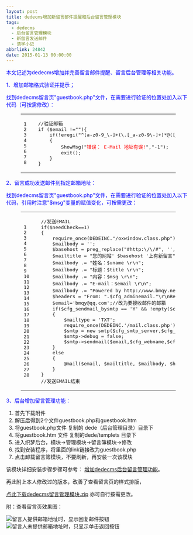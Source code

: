 ```yaml
---
layout: post
title: dedecms增加新留言邮件提醒和后台留言管理模块
tags:
  - dedecms
  - 后台留言管理模块
  - 新留言发送邮件
  - 清学小记
abbrlink: 24842
date: 2015-01-13 00:00:00
---
```


<!-- build time:Sat Jun 23 2018 12:05:15 GMT+0800 (中国标准时间) -->

<span style="color:#00f">本文记述为dedecms增加并完善留言邮件提醒、留言后台管理等相关功能。</span>

<span style="color:#00f">1、增加邮箱格式验证并提示；</span>

<span style="color:#00f">找到dedecms留言页"guestbook.php"文件，在需要进行验证的位置处加入以下代码（可按需修改）：</span>  

<figure class="highlight php"><table><tr><td class="gutter"><pre><span class="line">1</span>  
<span class="line">2</span>  
<span class="line">3</span>  
<span class="line">4</span>  
<span class="line">5</span>  
<span class="line">6</span>  
<span class="line">7</span>  
<span class="line">8</span>  
</pre></td><td class="code"><pre><span class="line"><span class="comment">//验证邮箱</span></span>  
<span class="line"><span class="keyword">if</span> ($email !=<span class="string">""</span>)&#123;</span>  
<span class="line">    <span class="keyword">if</span>(!eregi(<span class="string">"^[a-z0-9_\-]+(\.[_a-z0-9\-]+)*@([_a-z0-9\-]+\.)+([a-z]&#123;2&#125;'aero'arpa'biz'com'coop'edu'gov'info'int'jobs'mil'museum'name'nato'net'org'pro'travel)$"</span>,$email))</span>  
<span class="line">    &#123;</span>  
<span class="line">        ShowMsg(<span class="string">"<font color='red'>错误： E-Mail 地址有误!</font>"</span>,<span class="string">"-1"</span>);</span>  
<span class="line">        <span class="keyword">exit</span>();</span>  
<span class="line">    &#125;</span>  
<span class="line">&#125;</span>  
</pre></td></tr></table></figure>

<span style="color:#00f">2、留言成功发送邮件到指定邮箱地址：</span>

<span style="color:#00f">找到dedecms留言页"guestbook.php"文件，在需要进行验证的位置处加入以下代码，引用时注意"$msg"变量的赋值变化，可按需更改：</span>  

<figure class="highlight php"><table><tr><td class="gutter"><pre><span class="line">1</span>  
<span class="line">2</span>  
<span class="line">3</span>  
<span class="line">4</span>  
<span class="line">5</span>  
<span class="line">6</span>  
<span class="line">7</span>  
<span class="line">8</span>  
<span class="line">9</span>  
<span class="line">10</span>  
<span class="line">11</span>  
<span class="line">12</span>  
<span class="line">13</span>  
<span class="line">14</span>  
<span class="line">15</span>  
<span class="line">16</span>  
<span class="line">17</span>  
<span class="line">18</span>  
<span class="line">19</span>  
<span class="line">20</span>  
<span class="line">21</span>  
<span class="line">22</span>  
<span class="line">23</span>  
<span class="line">24</span>  
<span class="line">25</span>  
<span class="line">26</span>  
<span class="line">27</span>  
<span class="line">28</span>  
</pre></td><td class="code"><pre><span class="line"><span class="comment">//发送EMAIL</span></span>  
<span class="line"><span class="keyword">if</span>($needCheck==<span class="number">1</span>)</span>  
<span class="line">&#123;</span>  
<span class="line">    <span class="keyword">require_once</span>(DEDEINC.<span class="string">"/oxwindow.class.php"</span>);</span>  
<span class="line">    $mailbody = <span class="string">''</span>;</span>  
<span class="line">    $basehost = preg_replace(<span class="string">"#http:\/\/#"</span>, <span class="string">''</span>, $cfg_basehost);</span>  
<span class="line">    $mailtitle = <span class="string">"您的网站' $basehost '上有新留言"</span>;</span>  
<span class="line">    $mailbody .= <span class="string">"姓名：$uname \r\n"</span>;</span>  
<span class="line">    $mailbody .= <span class="string">"标题：$title \r\n"</span>;</span>  
<span class="line">    $mailbody .= <span class="string">"内容：$msg \r\n"</span>;</span>  
<span class="line">    $mailbody .= <span class="string">"E-mail：$email \r\n"</span>;</span>  
<span class="line">    $mailbody .= <span class="string">"Powered by http://www.bmqy.net ！"</span>;</span>  
<span class="line">    $headers = <span class="string">"From: "</span>.$cfg_adminemail.<span class="string">"\r\nReply-To: "</span>.$cfg_adminemail;</span>  
<span class="line">    $email=<span class="string">'bmqy@qq.com'</span>;<span class="comment">//改为要接收邮件的邮箱</span></span>  
<span class="line">    <span class="keyword">if</span>($cfg_sendmail_bysmtp == <span class="string">'Y'</span> &amp;&amp; !<span class="keyword">empty</span>($cfg_smtp_server))</span>  
<span class="line">    &#123;</span>  
<span class="line">        $mailtype = <span class="string">'TXT'</span>;</span>  
<span class="line">        <span class="keyword">require_once</span>(DEDEINC.<span class="string">'/mail.class.php'</span>);</span>  
<span class="line">        $smtp = <span class="keyword">new</span> smtp($cfg_smtp_server,$cfg_smtp_port,<span class="keyword">true</span>,$cfg_smtp_usermail,$cfg_smtp_password);</span>  
<span class="line">        $smtp-&gt;debug = <span class="keyword">false</span>;</span>  
<span class="line">        $smtp-&gt;sendmail($email,$cfg_webname,$cfg_smtp_usermail,     $mailtitle, $mailbody, $mailtype);</span>  
<span class="line">    &#125;</span>  
<span class="line">    <span class="keyword">else</span></span>  
<span class="line">    &#123;</span>  
<span class="line">        @mail($email, $mailtitle, $mailbody, $headers);</span>  
<span class="line">    &#125;</span>  
<span class="line">&#125;</span>  
<span class="line"><span class="comment">//发送EMAIL结束</span></span>  
</pre></td></tr></table></figure>

<span style="color:#00f">3、后台增加留言管理功能：</span>  
1) 首先下载附件  
2) 解压后得到2个文件guestbook.php和guestbook.htm  
3) 将guestbook.php文件 复制的 dede（后台管理目录）目录下  
4) 将guestbook.htm 文件 复制的dede/templets 目录下  
5) 进入织梦后台，模块->管理模块->留言簿模块->修改  
6) 找到安装程序，将里面的link链接改为guestbook.php  
7) 点击卸载留言簿模块，不要刷新，再安装一次该模块

该模块详细安装步骤步骤可参考： [增加dedecms后台留言管理功能](http://www.jb51.net/cms/134809.html "增加dedecms后台留言管理功能")。

再此附上本人修改过的版本，改善了查看留言页的样式排版，

[点此下载dedecms留言管理模块.zip](http://pan.baidu.com/s/1hquzZne "点此下载 dedecms留言管理模块.zip") 亦可自行按需更改。

附：查看留言页效果图：

![留言人提供邮箱地址时，显示回复邮件按钮](http://ww3.sinaimg.cn/large/4eed32f2jw1eo7sazsrbtj213x0l2whl.jpg "留言人提供邮箱地址时，显示回复邮件按钮")  
![留言人未提供邮箱地址时，只显示单击返回按钮](http://ww4.sinaimg.cn/large/4eed32f2jw1eo7sayofjkj21400l2ad4.jpg "留言人未提供邮箱地址时，只显示单击返回按钮")
<!-- rebuild by neat -->